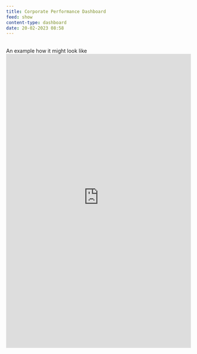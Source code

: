 ```yaml
---
title: Corporate Performance Dashboard
feed: show
content-type: dashboard
date: 20-02-2023 08:58
---
```

<br>
An example how it might look like
<iframe src="https://productsup.eu.qlikcloud.com/single/?appid=e701ce59-a8b8-4094-a44a-be8cfdde7bc4&sheet=0a77ccc0-2eea-4b23-984a-6d9255c00c38&theme=horizon" style="border:none" height="800px" width="100%"></iframe>
